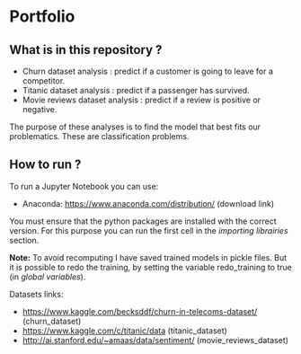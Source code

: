 # Portfolio

## What is in this repository ? 
- Churn dataset analysis : predict if a customer is going to leave for a competitor.
- Titanic dataset analysis : predict if a passenger has survived.
- Movie reviews dataset analysis : predict if a review is positive or negative.

The purpose of these analyses is to find the model that best fits our problematics. These are classification problems.

## How to run ?
To run a Jupyter Notebook you can use:
- Anaconda: https://www.anaconda.com/distribution/ (download link)

You must ensure that the python packages are installed with the correct version. For this purpose you can run the first cell in the _importing librairies_ section.

**Note:** To avoid recomputing I have saved trained models in pickle files. But it is possible to redo the training, by setting the variable redo_training to true (in _global variables_). 

Datasets links:
- https://www.kaggle.com/becksddf/churn-in-telecoms-dataset/ (churn_dataset)
- https://www.kaggle.com/c/titanic/data (titanic_dataset)
- http://ai.stanford.edu/~amaas/data/sentiment/ (movie_reviews_dataset)
